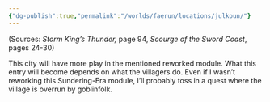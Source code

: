 ```yaml
---
{"dg-publish":true,"permalink":"/worlds/faerun/locations/julkoun/"}
---
```



(Sources: *Storm King’s Thunder,* page 94, *Scourge of the Sword Coast*, pages 24-30)

This city will have more play in the mentioned reworked module. What this entry will become depends on what the villagers do. Even if I wasn’t reworking this Sundering-Era module, I’ll probably toss in a quest where the village is overrun by goblinfolk.
